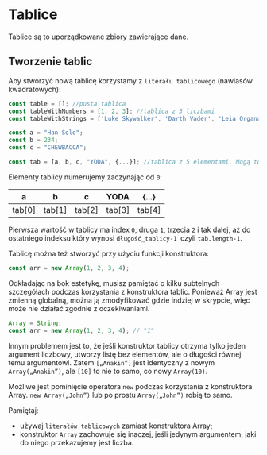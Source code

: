# Tablice

Tablice są to uporządkowane zbiory zawierające dane.

## Tworzenie tablic

Aby stworzyć nową tablicę korzystamy z `literału tablicowego` (nawiasów kwadratowych):

```js
const table = []; //pusta tablica
const tableWithNumbers = [1, 2, 3]; //tablica z 3 liczbami
const tableWithStrings = ['Luke Skywalker', 'Darth Vader', 'Leia Organa']; //tablica z 3 elementami
```

```js
const a = "Han Solo";
const b = 234;
const c = "CHEWBACCA";

const tab = [a, b, c, "YODA", {...}]; //tablica z 5 elementami. Mogą to być oddzielne zmienne, ale też wartości wpisane w tablicy
```

Elementy tablicy numerujemy zaczynając od `0`:

| a | b | c | YODA | {...} |
|---|---|---|------|-------|
|tab[0]|tab[1]|tab[2]|tab[3]|tab[4]|

Pierwsza wartość w tablicy ma index `0`, druga `1`, trzecia `2` i tak dalej, aż do ostatniego indeksu który wynosi `długość_tablicy-1 `czyli `tab.length-1`.

Tablicę można też stworzyć przy użyciu funkcji konstruktora:

```js
const arr = new Array(1, 2, 3, 4);
```

Odkładając na bok estetykę, musisz pamiętać o kilku subtelnych szczegółach podczas korzystania z konstruktora tablic. Ponieważ Array jest zmienną globalną, można ją zmodyfikować gdzie indziej w skrypcie, więc może nie działać zgodnie z oczekiwaniami.

```js
Array = String;
const arr = new Array(1, 2, 3, 4); // "1"
```

Innym problemem jest to, że jeśli konstruktor tablicy otrzyma tylko jeden argument liczbowy, utworzy listę bez elementów, ale o długości równej temu argumentowi. Zatem `[„Anakin”]` jest identyczny z nowym `Array(„Anakin”)`, ale `[10]` to nie to samo, co nowy `Array(10)`.

Możliwe jest pominięcie operatora `new` podczas korzystania z konstruktora Array.  `new Array(„John”)` lub po prostu `Array(„John”)` robią to samo.

Pamiętaj:

- używaj `literałów tablicowych` zamiast konstruktora Array;
- konstruktor `Array` zachowuje się inaczej, jeśli jedynym argumentem, jaki do niego przekazujemy jest liczba.
